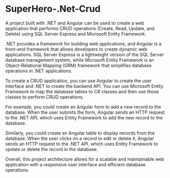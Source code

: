 # SuperHero-.Net-Crud
A project built with .NET and Angular can be used to create a web application that performs CRUD operations (Create, Read, Update, and Delete) using SQL Server Express and Microsoft Entity Framework.

.NET provides a framework for building web applications, and Angular is a front-end framework that allows developers to create dynamic web applications. SQL Server Express is a lightweight version of the SQL Server database management system, while Microsoft Entity Framework is an Object-Relational Mapping (ORM) framework that simplifies database operations in .NET applications.

To create a CRUD application, you can use Angular to create the user interface and .NET to create the backend API. You can use Microsoft Entity Framework to map the database tables to C# classes and then use those classes to perform CRUD operations.

For example, you could create an Angular form to add a new record to the database. When the user submits the form, Angular sends an HTTP request to the .NET API, which uses Entity Framework to add the new record to the database.

Similarly, you could create an Angular table to display records from the database. When the user clicks on a record to edit or delete it, Angular sends an HTTP request to the .NET API, which uses Entity Framework to update or delete the record in the database.

Overall, this project architecture allows for a scalable and maintainable web application with a responsive user interface and efficient database operations.
